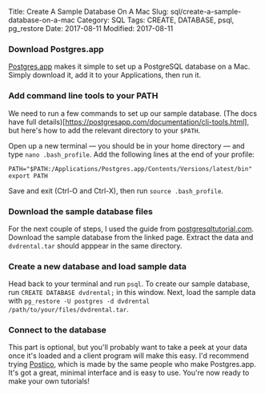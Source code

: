 Title: Create A Sample Database On A Mac
Slug: sql/create-a-sample-database-on-a-mac
Category: SQL
Tags: CREATE, DATABASE, psql, pg_restore
Date: 2017-08-11
Modified: 2017-08-11

### Download Postgres.app
[Postgres.app](https://postgresapp.com/) makes it simple to set up a PostgreSQL database on a Mac. Simply download it, add it to your Applications, then run it.

### Add command line tools to your PATH
We need to run a few commands to set up our sample database. (The docs have full details)[https://postgresapp.com/documentation/cli-tools.html], but here's how to add the relevant directory to your `$PATH`.

Open up a new terminal — you should be in your home directory — and type `nano .bash_profile`. Add the following lines at the end of your profile:

`PATH="$PATH:/Applications/Postgres.app/Contents/Versions/latest/bin"
export PATH`

Save and exit (Ctrl-O and Ctrl-X), then run `source .bash_profile`.

### Download the sample database files
For the next couple of steps, I used the guide from [postgresqltutorial.com](http://www.postgresqltutorial.com/postgresql-sample-database/). Download the sample database from the linked page. Extract the data and `dvdrental.tar` should apppear in the same directory.

### Create a new database and load sample data
Head back to your terminal and run `psql`. To create our sample database, run `CREATE DATABASE dvdrental;` in this window. Next, load the sample data with `pg_restore -U postgres -d dvdrental /path/to/your/files/dvdrental.tar`.

### Connect to the database
This part is optional, but you'll probably want to take a peek at your data once it's loaded and a client program will make this easy. I'd recommend trying [Postico](https://eggerapps.at/postico/), which is made by the same people who make Postgres.app. It's got a great, minimal interface and is easy to use. You're now ready to make your own tutorials!
